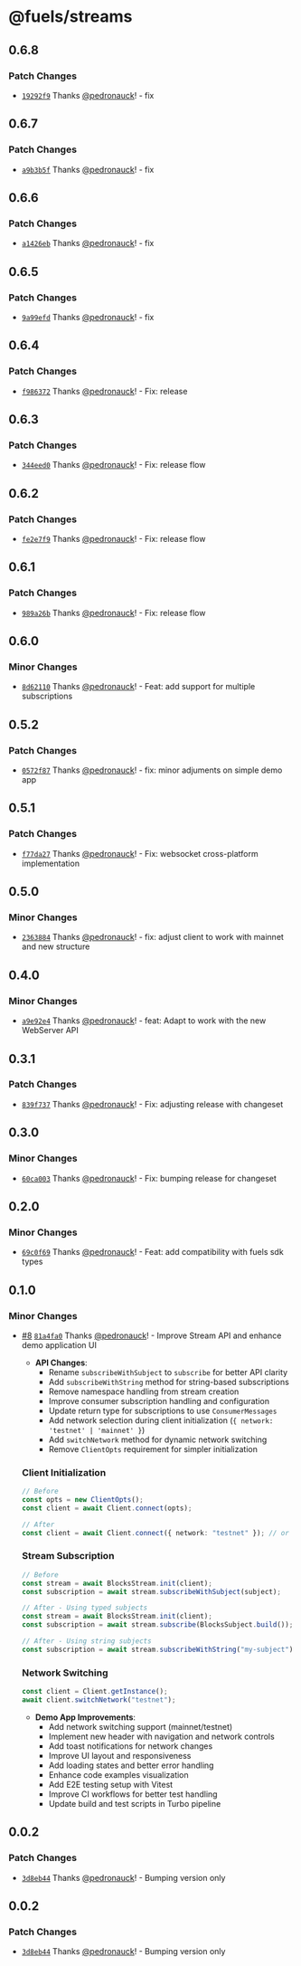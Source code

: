 # @fuels/streams

## 0.6.8

### Patch Changes

- [`19292f9`](https://github.com/FuelLabs/fuel-streams-js/commit/19292f9375abed050098131eb98148a2cef065b9) Thanks [@pedronauck](https://github.com/pedronauck)! - fix

## 0.6.7

### Patch Changes

- [`a9b3b5f`](https://github.com/FuelLabs/fuel-streams-js/commit/a9b3b5f4cc486c3336f16e04f062cb66c88374ba) Thanks [@pedronauck](https://github.com/pedronauck)! - fix

## 0.6.6

### Patch Changes

- [`a1426eb`](https://github.com/FuelLabs/fuel-streams-js/commit/a1426eb582d82fbff30ec3d2738fa90b56e7848d) Thanks [@pedronauck](https://github.com/pedronauck)! - fix

## 0.6.5

### Patch Changes

- [`9a99efd`](https://github.com/FuelLabs/fuel-streams-js/commit/9a99efd213a6ae3fd217c1042a7c3660af6c39b8) Thanks [@pedronauck](https://github.com/pedronauck)! - fix

## 0.6.4

### Patch Changes

- [`f986372`](https://github.com/FuelLabs/fuel-streams-js/commit/f986372163c168104b45f8f44df39324f0efb1a6) Thanks [@pedronauck](https://github.com/pedronauck)! - Fix: release

## 0.6.3

### Patch Changes

- [`344eed0`](https://github.com/FuelLabs/fuel-streams-js/commit/344eed0796cbec42b7a6c5de3a54cf078ecc0011) Thanks [@pedronauck](https://github.com/pedronauck)! - Fix: release flow

## 0.6.2

### Patch Changes

- [`fe2e7f9`](https://github.com/FuelLabs/fuel-streams-js/commit/fe2e7f90d35fe36005d7f115e1616a028526f60a) Thanks [@pedronauck](https://github.com/pedronauck)! - Fix: release flow

## 0.6.1

### Patch Changes

- [`989a26b`](https://github.com/FuelLabs/fuel-streams-js/commit/989a26b1ac9020b93b8020db3b22f03881a762a7) Thanks [@pedronauck](https://github.com/pedronauck)! - Fix: release flow

## 0.6.0

### Minor Changes

- [`8d62110`](https://github.com/FuelLabs/fuel-streams-js/commit/8d621108e18be56ed308b0d11a417f09e8026ced) Thanks [@pedronauck](https://github.com/pedronauck)! - Feat: add support for multiple subscriptions

## 0.5.2

### Patch Changes

- [`0572f87`](https://github.com/FuelLabs/fuel-streams-js/commit/0572f873fcd7653cd60f307d77521c04438ba591) Thanks [@pedronauck](https://github.com/pedronauck)! - fix: minor adjuments on simple demo app

## 0.5.1

### Patch Changes

- [`f77da27`](https://github.com/FuelLabs/fuel-streams-js/commit/f77da278bbbf6dccba2f9d7908b6b7bd1ef51dde) Thanks [@pedronauck](https://github.com/pedronauck)! - Fix: websocket cross-platform implementation

## 0.5.0

### Minor Changes

- [`2363884`](https://github.com/FuelLabs/fuel-streams-js/commit/2363884c8066b2a3c43dcaf8f6c2e25e9e536f27) Thanks [@pedronauck](https://github.com/pedronauck)! - fix: adjust client to work with mainnet and new structure

## 0.4.0

### Minor Changes

- [`a9e92e4`](https://github.com/FuelLabs/fuel-streams-js/commit/a9e92e487fe79b35bca661310437d7bcafd0f1bc) Thanks [@pedronauck](https://github.com/pedronauck)! - feat: Adapt to work with the new WebServer API

## 0.3.1

### Patch Changes

- [`839f737`](https://github.com/FuelLabs/fuel-streams-js/commit/839f737f468f5b991dbbe940df3a578465125227) Thanks [@pedronauck](https://github.com/pedronauck)! - Fix: adjusting release with changeset

## 0.3.0

### Minor Changes

- [`60ca003`](https://github.com/FuelLabs/fuel-streams-js/commit/60ca00331f198797deca343f523cb472a9dc2f89) Thanks [@pedronauck](https://github.com/pedronauck)! - Fix: bumping release for changeset

## 0.2.0

### Minor Changes

- [`69c0f69`](https://github.com/FuelLabs/fuel-streams-js/commit/69c0f692707fd13f40a39afb89f690a79105ec1e) Thanks [@pedronauck](https://github.com/pedronauck)! - Feat: add compatibility with fuels sdk types

## 0.1.0

### Minor Changes

- [#8](https://github.com/FuelLabs/fuel-streams-js/pull/8) [`81a4fa0`](https://github.com/FuelLabs/fuel-streams-js/commit/81a4fa0c0025b505f5c960ca561deff0501cfe04) Thanks [@pedronauck](https://github.com/pedronauck)! - Improve Stream API and enhance demo application UI

  - **API Changes**:
    - Rename `subscribeWithSubject` to `subscribe` for better API clarity
    - Add `subscribeWithString` method for string-based subscriptions
    - Remove namespace handling from stream creation
    - Improve consumer subscription handling and configuration
    - Update return type for subscriptions to use `ConsumerMessages`
    - Add network selection during client initialization (`{ network: 'testnet' | 'mainnet' }`)
    - Add `switchNetwork` method for dynamic network switching
    - Remove `ClientOpts` requirement for simpler initialization

  ### Client Initialization

  ```typescript
  // Before
  const opts = new ClientOpts();
  const client = await Client.connect(opts);

  // After
  const client = await Client.connect({ network: "testnet" }); // or 'mainnet'
  ```

  ### Stream Subscription

  ```typescript
  // Before
  const stream = await BlocksStream.init(client);
  const subscription = await stream.subscribeWithSubject(subject);

  // After - Using typed subjects
  const stream = await BlocksStream.init(client);
  const subscription = await stream.subscribe(BlocksSubject.build());

  // After - Using string subjects
  const subscription = await stream.subscribeWithString("my-subject");
  ```

  ### Network Switching

  ```typescript
  const client = Client.getInstance();
  await client.switchNetwork("testnet");
  ```

  - **Demo App Improvements**:
    - Add network switching support (mainnet/testnet)
    - Implement new header with navigation and network controls
    - Add toast notifications for network changes
    - Improve UI layout and responsiveness
    - Add loading states and better error handling
    - Enhance code examples visualization
    - Add E2E testing setup with Vitest
    - Improve CI workflows for better test handling
    - Update build and test scripts in Turbo pipeline

## 0.0.2

### Patch Changes

- [`3d8eb44`](https://github.com/FuelLabs/fuel-streams-js/commit/3d8eb44dd5719504b8fb6e632c874995fa55bee9) Thanks [@pedronauck](https://github.com/pedronauck)! - Bumping version only

## 0.0.2

### Patch Changes

- [`3d8eb44`](https://github.com/FuelLabs/fuel-streams-js/commit/3d8eb44dd5719504b8fb6e632c874995fa55bee9) Thanks [@pedronauck](https://github.com/pedronauck)! - Bumping version only
